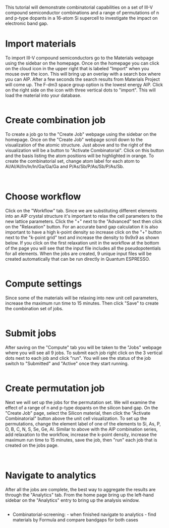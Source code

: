 <!-- TODO by MH -->

This tutorial will demonstrate combinatorial capabilities on a set of III-V compound semiconductor combinations and a range of permutations of n and p-type dopants in a 16-atom Si supercell to investigate the impact on electronic band gap.

# Import materials

To import III-V compound semiconductors go to the Materials webpage using the sidebar on the homepage.  Once on the homepage you can click on the cloud icon in the upper right that is labeled "Import" when you mouse over the icon.  This will bring up an overlay with a search box where you can AlP.  After a few seconds the search results from Materials Project will come up.  The F-dm3 space group option is the lowest energy AlP.  Click on the right side on the icon with three vertical dots to "import".  This will load the material into your database.

<img data-gifffer="/images/ImportAlP.gif" />

# Create combination job

To create a job go to the "Create Job" webpage using the sidebar on the homepage.  Once on the "Create Job" webpage scroll down to the visualization of the atomic structure.  Just above and to the right of the visualization will be a button to "Activate Combinatorial".  Click on this button and the basis listing the atom positions will be highlighted in orange.  To create the combinatorial set, change atom label for each atom to Al/Al/Al/In/In/In/Ga/Ga/Ga and P/As/Sb/P/As/Sb/P/As/Sb.

<img data-gifffer="/images/CreateAlP.gif" />
<img data-gifffer="/images/CreateAlP2.gif" />

# Choose workflow

Click on the "Workflow" tab.  Since we are substituting different elements into an AlP crystal structure it's important to relax the cell parameters to the new lattice parameters.  Click the "+" next to the "Advanced" text then click on the "Relaxation" button.  For an accurate band gap calculation it is also important to have a high k-point density so increase click on the "+" button next to the "k-point grid" text and increase the density to 9x9x9 as shown below.  If you click on the first relaxation unit in the workflow at the bottom of the page you will see that the input file includes all the pseudopotentials for all elements.  When the jobs are created, 9 unique input files will be created automatically that can be run directly in Quantum ESPRESSO.

<img data-gifffer="/images/WorkflowAlP.gif" />


# Compute settings

Since some of the materials will be relaxing into new unit cell parameters, increase the maximum run time to 15 minutes.  Then click "Save" to create the combination set of jobs.

<img data-gifffer="/images/ComputeAlP.gif" />

# Submit jobs

After saving on the "Compute" tab you will be taken to the "Jobs" webpage where you will see all 9 jobs.  To submit each job right click on the 3 vertical dots next to each job and click "run".  You will see the status of the job switch to "Submitted" and "Active" once they start running.

<img data-gifffer="/images/SubmitAlP.gif" />

# Create permutation job

Next we will set up the jobs for the permutation set.  We will examine the effect of a range of n and p-type dopants on the silicon band gap.  On the "Create Job" page, select the Silicon material, then click the "Activate Combinatorial" button above the unit cell visualization.  To set up the permutations, change the element label of one of the elements to Si, As, P, O, B, C, N, S, Se, Ge, Al. Similar to above with the AlP combination series, add relaxation to the workflow, increase the k-point density, increase the maximum run time to 15 minutes, save the job, then "run" each job that is created on the jobs page.

<img data-gifffer="/images/CreateSiDopant.gif" />
<img data-gifffer="/images/CreateSiDopant2.gif" />

# Navigate to analytics

After all the jobs are complete, the best way to aggregate the results are through the "Analytics" tab.  From the home page bring up the left-hand sidebar on the "Analytics" entry to bring up the analysis window.

<img data-gifffer="/images/Analytics.gif" />

- Combinatorial-screening:
       - when finished navigate to analytics
       - find materials by Formula and compare bandgaps for both cases
